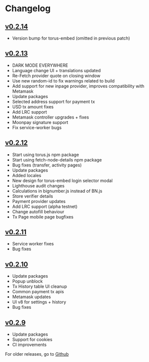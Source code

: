 # Changelog

## [v0.2.14](https://github.com/torusresearch/torus-website/pull/831)

* Version bump for torus-embed \(omitted in previous patch\)

## [v0.2.13](https://github.com/torusresearch/torus-website/pull/801)

* DARK MODE EVERYWHERE
* Language change UI + translations updated
* Re-Fetch provider quote on closing window
* Use new random-id to fix warnings related to build
* Add support for new inpage provider, improves compatibility with Metamask
* Update packages
* Selected address support for payment tx
* USD tx amount fixes
* Add LRC support
* Metamask controller upgrades + fixes
* Moonpay signature support
* Fix service-worker bugs

## [v0.2.12](https://github.com/torusresearch/torus-website/pull/758)

* Start using torus.js npm package
* Start using fetch-node-details npm package
* Bug fixes \(transfer, activity pages\)
* Update packages
* Added locales
* New design for torus-embed login selector modal
* Lighthouse audit changes
* Calculations in bignumber.js instead of BN.js
* Store verifier details
* Payment provider updates
* Add LRC support \(alpha testnet\)
* Change autofill behaviour
* Tx Page mobile page bugfixes

## [v0.2.11](https://github.com/torusresearch/torus-website/pull/694)

* Service worker fixes
* Bug fixes

## [v0.2.10](https://github.com/torusresearch/torus-website/pull/652)

* Update packages
* Popup unblock
* Tx History table UI cleanup
* Common payment tx apis
* Metamask updates
* UI v8 for settings + history
* Bug fixes

## [v0.2.9](https://github.com/torusresearch/torus-website/pull/625)

* Update packages
* Support for cookies
* CI improvements



For older releases, go to [Github](https://github.com/torusresearch/torus-website/pulls?q=base%3Amaster)

